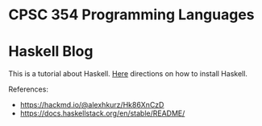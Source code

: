 # CPSC 354 Programming Languages
# Haskell Blog

This is a tutorial about Haskell.
[Here](Installation.md) directions on how to install Haskell.


References:
- https://hackmd.io/@alexhkurz/Hk86XnCzD
- https://docs.haskellstack.org/en/stable/README/
